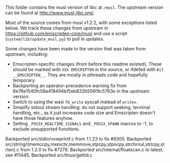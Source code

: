 This folder contains the musl version of libc at `/musl`. The upstream version
can be found at http://www.musl-libc.org/.

Most of the source comes from musl v1.2.2, with some exceptions listed below.
We track these changes from upstream in https://github.com/emscripten-core/musl
and use a script (`system/lib/update_musl.py`) to pull in updates.

Some changes have been made to the version that was taken from upstream, including:

 * Emscripten-specific changes (from before this readme existed). These should be marked with `XXX EMSCRIPTEN` in the source, or ifdefed with `#if __EMSCRIPTEN__`. They are mostly in pthreads code and hopefully temporary.
 * Backporting an operator-precedence warning fix from 6e76e1540fc58a418494bf5eb832b556f9c5763e in the upstream version.
 * Switch to using the wasi `fd_write` syscall instead of `writev`.
 * Simplify stdout stream handling: do not support seeking, terminal handling, etc., as it just increases code size and Emscripten doesn't have those features anyhow.
 * Setting `_POSIX_REALTIME_SIGNALS` and `_POSIX_SPAWN` macros to -1, to exclude unsupported functions.

Backported src/stdio/vswprintf.c from 1.1.23 to fix #9305.
Backported src/string/{memccpy,memchr,memmove,stpcpy,stpncpy,strchrnul,strlcpy,strlen}.c from 1.2.0 to fix #7279.
Backported src/internal/floatscan.c to latest, see #11445.
Backported src/linux/gettid.c
